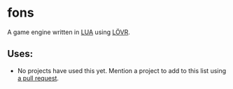 # fons
A game engine written in [LUA](https://en.wikipedia.org/wiki/Lua_(programming_language)) using [LÖVR](https://github.com/bjornbytes/lovr).

## Uses:
- No projects have used this yet. Mention a project to add to this list using [a pull request](https://github.com/james-beans/fons/pulls).
